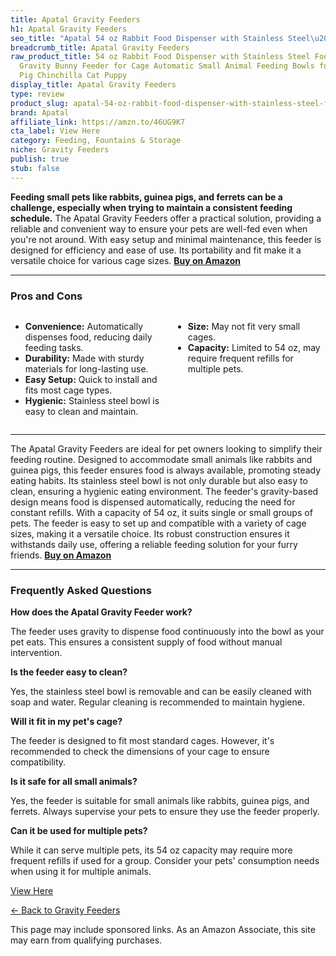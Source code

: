 ```yaml
---
title: Apatal Gravity Feeders
h1: Apatal Gravity Feeders
seo_title: "Apatal 54 oz Rabbit Food Dispenser with Stainless Steel\u2026"
breadcrumb_title: Apatal Gravity Feeders
raw_product_title: 54 oz Rabbit Food Dispenser with Stainless Steel Food Bowl Hanging
  Gravity Bunny Feeder for Cage Automatic Small Animal Feeding Bowls for Ferret Guinea
  Pig Chinchilla Cat Puppy
display_title: Apatal Gravity Feeders
type: review
product_slug: apatal-54-oz-rabbit-food-dispenser-with-stainless-steel-food-bowl-hangi-600fc95d
brand: Apatal
affiliate_link: https://amzn.to/46UG9K7
cta_label: View Here
category: Feeding, Fountains & Storage
niche: Gravity Feeders
publish: true
stub: false
---
```


<div id="intro" class="full-width">
  <p><strong>Feeding small pets like rabbits, guinea pigs, and ferrets can be a challenge, especially when trying to maintain a consistent feeding schedule.</strong> The Apatal Gravity Feeders offer a practical solution, providing a reliable and convenient way to ensure your pets are well-fed even when you're not around. With easy setup and minimal maintenance, this feeder is designed for efficiency and ease of use. Its portability and fit make it a versatile choice for various cage sizes. <a href="https://amzn.to/46UG9K7" rel="nofollow sponsored noopener" target="_blank"><strong>Buy on Amazon</strong></a></p>
</div>

<hr />
<h3 id="pros-cons">Pros and Cons</h3>
<div class="pc-grid" style="display:grid;grid-template-columns:1fr 1fr;gap:16px;">
  <ul>
    <li><strong>Convenience:</strong> Automatically dispenses food, reducing daily feeding tasks.</li>
    <li><strong>Durability:</strong> Made with sturdy materials for long-lasting use.</li>
    <li><strong>Easy Setup:</strong> Quick to install and fits most cage types.</li>
    <li><strong>Hygienic:</strong> Stainless steel bowl is easy to clean and maintain.</li>
  </ul>
  <ul>
    <li><strong>Size:</strong> May not fit very small cages.</li>
    <li><strong>Capacity:</strong> Limited to 54 oz, may require frequent refills for multiple pets.</li>
  </ul>
</div>
<hr />

<div class="full-width">
  <p>The Apatal Gravity Feeders are ideal for pet owners looking to simplify their feeding routine. Designed to accommodate small animals like rabbits and guinea pigs, this feeder ensures food is always available, promoting steady eating habits. Its stainless steel bowl is not only durable but also easy to clean, ensuring a hygienic eating environment. The feeder's gravity-based design means food is dispensed automatically, reducing the need for constant refills. With a capacity of 54 oz, it suits single or small groups of pets. The feeder is easy to set up and compatible with a variety of cage sizes, making it a versatile choice. Its robust construction ensures it withstands daily use, offering a reliable feeding solution for your furry friends. <a href="https://amzn.to/46UG9K7" rel="nofollow sponsored noopener" target="_blank"><strong>Buy on Amazon</strong></a></p>
</div>

<hr />
<h3 id="faqs">Frequently Asked Questions</h3>

<p><strong>How does the Apatal Gravity Feeder work?</strong></p>
<p>The feeder uses gravity to dispense food continuously into the bowl as your pet eats. This ensures a consistent supply of food without manual intervention.</p>

<p><strong>Is the feeder easy to clean?</strong></p>
<p>Yes, the stainless steel bowl is removable and can be easily cleaned with soap and water. Regular cleaning is recommended to maintain hygiene.</p>

<p><strong>Will it fit in my pet's cage?</strong></p>
<p>The feeder is designed to fit most standard cages. However, it's recommended to check the dimensions of your cage to ensure compatibility.</p>

<p><strong>Is it safe for all small animals?</strong></p>
<p>Yes, the feeder is suitable for small animals like rabbits, guinea pigs, and ferrets. Always supervise your pets to ensure they use the feeder properly.</p>

<p><strong>Can it be used for multiple pets?</strong></p>
<p>While it can serve multiple pets, its 54 oz capacity may require more frequent refills if used for a group. Consider your pets' consumption needs when using it for multiple animals.</p>
<p><a class="btn" href="https://amzn.to/46UG9K7" target="_blank" rel="nofollow sponsored noopener">View Here</a></p>
<p><a href="/roundups/feeding-fountains-storage/gravity-feeders/">← Back to Gravity Feeders</a></p>
<aside class="disclosure">This page may include sponsored links. As an Amazon Associate, this site may earn from qualifying purchases.</aside>
